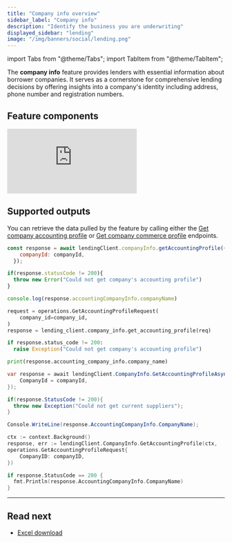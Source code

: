 ```yaml
---
title: "Company info overview"
sidebar_label: "Company info"
description: "Identify the business you are underwriting"
displayed_sidebar: "lending"
image: "/img/banners/social/lending.png"
---
```


import Tabs from "@theme/Tabs";
import TabItem from "@theme/TabItem";

The **company info** feature provides lenders with essential information about borrower companies. It serves as a cornerstone for comprehensive lending decisions by offering insights into a company's identity including address, phone number and registration numbers.

## Feature components

<iframe
  src="https://docs.google.com/spreadsheets/d/e/2PACX-1vQXnkKj3esBrzpD--pKV_tVTfTHxDPpxz8BBFe2SjcNt6kB2-qcTFDxEye3kxHWu91mYRzLoCjYfpHH/pubhtml?gid=303232670&amp;single=true&amp;widget=true&amp;headers=false"
  frameborder="0"
  style={{ top: 0, left: 0, width: "100%", height: "400px" }}
></iframe>

## Supported outputs

You can retrieve the data pulled by the feature by calling either the [Get company accounting profile](/lending-api#/operations/get-accounting-profile) or [Get company commerce profile](/lending-api#/operations/get-commerce-profile) endpoints.

<Tabs>

<TabItem value="nodejs" label="TypeScript">

```javascript
const response = await lendingClient.companyInfo.getAccountingProfile({
    companyId: companyId,
  });

if(response.statusCode != 200){
  throw new Error("Could not get company's accounting profile")
}

console.log(response.accountingCompanyInfo.companyName)
```

</TabItem>

<TabItem value="python" label="Python">

```python
request = operations.GetAccountingProfileRequest(
    company_id=company_id,
)
response = lending_client.company_info.get_accounting_profile(req)

if response.status_code != 200:
  raise Exception("Could not get company's accounting profile")

print(response.accounting_company_info.company_name)
```

</TabItem>

<TabItem value="csharp" label="C#">

```csharp
var response = await lendingClient.CompanyInfo.GetAccountingProfileAsync(new() {
    CompanyId = companyId,
});

if(response.StatusCode != 200){
  throw new Exception("Could not get current suppliers");
}

Console.WriteLine(response.AccountingCompanyInfo.CompanyName);
```

</TabItem>

<TabItem value="go" label="Go">

```go
ctx := context.Background()
response, err := lendingClient.CompanyInfo.GetAccountingProfile(ctx,
operations.GetAccountingProfileRequest{
    CompanyID: companyID,
})

if response.StatusCode == 200 {
  fmt.Println(response.AccountingCompanyInfo.CompanyName)
}
```

</TabItem>

</Tabs>

---
## Read next
- [Excel download](/lending/features/excel-download-overview)
